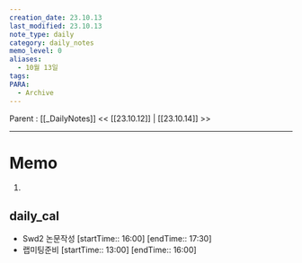 ```yaml
---
creation_date: 23.10.13
last_modified: 23.10.13
note_type: daily
category: daily_notes
memo_level: 0
aliases:
  - 10월 13일
tags: 
PARA:
  - Archive
---
```

Parent : [[_DailyNotes]]
<< [[23.10.12]] | [[23.10.14]] >>

---
# Memo
1.  

## daily_cal
-  Swd2 논문작성 [startTime:: 16:00]  [endTime:: 17:30]
-  랩미팅준비 [startTime:: 13:00]  [endTime:: 16:00]
